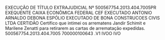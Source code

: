 EXECUÇÃO DE TÍTULO EXTRAJUDICIAL Nº 500567754.2013.404.7005PR EXEQUENTE CAIXA ECONÔMICA FEDERAL CEF EXECUTADO ANTONIO ARNALDO DEBONA ESPÓLIO EXECUTADO DE BONA CONSTRUCOES CIVIS LTDA CERTIDÃO Certifico que intimei os arrematens Jandir Schimit e Marilene Zenatti para retirarem as cartas de arrematação expedidas. 500567754.2013.404.7005 700000100643 .V1 IVOO IVO

